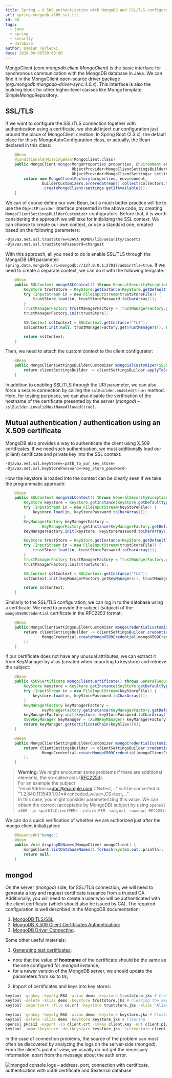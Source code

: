```yaml
---
title: Spring – X.509 authentication with MongoDB and SSL/TLS configuration
url: spring-mongodb-x509-ssl-tls
id: 38
tags:
  - java
  - spring
  - security
  - database
author: Damian Terlecki
date: 2020-09-06T20:00:00
---
```


MongoClient (*com.mongodb.client.MongoClient*) is the basic interface for synchronous communication with the MongoDB database in Java. We can find it in the MongoClient open-source driver package (*org.mongodb:mongodb-driver-sync:4.0.x*). This interface is also the building block for other higher-level classes like MongoTemplate, SimpleMongoRepository.

## SSL/TLS

If we want to configure the SSL/TLS connection together with authentication using a certificate, we should inject our configuration just around the place of MongoClient creation. In Spring Boot (2.3.x), the default place for this is MongoAutoConfiguration class, or actually, the Bean declared in this class:

```java
    @Bean
    @ConditionalOnMissingBean(MongoClient.class)
    public MongoClient mongo(MongoProperties properties, Environment environment,
                             ObjectProvider<MongoClientSettingsBuilderCustomizer> builderCustomizers,
                             ObjectProvider<MongoClientSettings> settings) {
        return new MongoClientFactory(properties, environment,
                builderCustomizers.orderedStream().collect(Collectors.toList()))
                .createMongoClient(settings.getIfAvailable());
    }
```

We can of course define our own Bean, but a much better practice will be to use the `ObjectProvider` interface presented in the above code, by creating `MongoClientSettingsBuilderCustomizer` configurators. Before that, it is worth considering the approach we will take for initializing the SSL context. We can choose to create our own context, or use a standard one, created based on the following parameters:

```bash
-Djavax.net.ssl.trustStore=%JAVA_HOME%/lib/security/cacerts
-Djavax.net.ssl.trustStorePassword=changeit
```

With this approach, all you need to do is enable SSL/TLS through the MongoDB URI parameter: `spring.data.mongodb.uri=mongodb://127.0.0.1:27017/admin?tls=true`. If we need to create a separate context, we can do it with the following template:

```java
    @Bean
    public SSLContext mongoSSLContext() throws GeneralSecurityException, IOException {
        KeyStore trustStore = KeyStore.getInstance(KeyStore.getDefaultType());
        try (InputStream in = new FileInputStream(trustStoreFile)) {
            trustStore.load(in, trustStorePassword.toCharArray());
        }
        TrustManagerFactory trustManagerFactory = TrustManagerFactory.getInstance(TrustManagerFactory.getDefaultAlgorithm());
        trustManagerFactory.init(trustStore);

        SSLContext sslContext = SSLContext.getInstance("TLS");
        sslContext.init(null, trustManagerFactory.getTrustManagers(), new SecureRandom());

        return sslContext;
    }
```

Then, we need to attach the custom context to the client configurator:

```java
    @Bean
    public MongoClientSettingsBuilderCustomizer mongoSslCustomizer(SSLContext mongoSSLContext) {
        return clientSettingsBuilder -> clientSettingsBuilder.applyToSslSettings(sslBuilder -> sslBuilder.context(mongoSSLContext));
    }
```

In addition to enabling SSL/TLS through the URI parameter, we can also force a secure connection by calling the `sslBuilder.enabled(true)` method. Here, for testing purposes, we can also disable the verification of the hostname of the certificate presented by the server (*mongod*) – `sslBuilder.invalidHostNameAllowed(true)`.

## Mutual authentication / authentication using an X.509 certificate

MongoDB also provides a way to authenticate the client using X.509 certificates. If we need such authentication, we must additionally load our (client) certificate and private key into the SSL context:

```bash
-Djavax.net.ssl.keyStore=<path_to_our_key_store>
-Djavax.net.ssl.keyStorePassword=<key_store_password>
```

How the keystore is loaded into the context can be clearly seen if we take the programmatic approach:

```java
    @Bean
    public SSLContext mongoSSLContext() throws GeneralSecurityException, IOException {
        KeyStore keystore = KeyStore.getInstance(KeyStore.getDefaultType());
        try (InputStream in = new FileInputStream(keyStoreFile)) {
            keystore.load(in, keyStorePassword.toCharArray());
        }
        KeyManagerFactory keyManagerFactory =
                KeyManagerFactory.getInstance(KeyManagerFactory.getDefaultAlgorithm());
        keyManagerFactory.init(keystore, keyStorePassword.toCharArray());

        KeyStore trustStore = KeyStore.getInstance(KeyStore.getDefaultType());
        try (InputStream in = new FileInputStream(trustStoreFile)) {
            trustStore.load(in, trustStorePassword.toCharArray());
        }
        TrustManagerFactory trustManagerFactory = TrustManagerFactory.getInstance(TrustManagerFactory.getDefaultAlgorithm());
        trustManagerFactory.init(trustStore);

        SSLContext sslContext = SSLContext.getInstance("TLS");
        sslContext.init(keyManagerFactory.getKeyManagers(), trustManagerFactory.getTrustManagers(), new SecureRandom());

        return sslContext;
    }
```

Similarly to the SSL/TLS configuration, we can log in to the database using a certificate. We need to provide the subject (*subject*) of the `mongoX509Credential` certificate in the RFC2253 format:

```java
    @Bean
    public MongoClientSettingsBuilderCustomizer mongoCredentialCustomizer() throws CertificateEncodingException {
        return clientSettingsBuilder -> clientSettingsBuilder.credential(
                MongoCredential.createMongoX509Credential(mongoX509Credential)
        );
    }
```

If our certificate does not have any unusual attributes, we can extract it from KeyManager by alias (created when importing to keystore) and retrieve the subject:

```java
    @Bean
    public X509Certificate mongoClientCertificate() throws GeneralSecurityException, IOException {
        KeyStore keystore = KeyStore.getInstance(KeyStore.getDefaultType());
        try (InputStream in = new FileInputStream(keyStoreFile)) {
            keystore.load(in, keyStorePassword.toCharArray());
        }
        KeyManagerFactory keyManagerFactory =
                KeyManagerFactory.getInstance(KeyManagerFactory.getDefaultAlgorithm());
        keyManagerFactory.init(keystore, keyStorePassword.toCharArray());
        X509KeyManager keyManager = (X509KeyManager) keyManagerFactory.getKeyManagers()[0];
        return keyManager.getCertificateChain(keyAlias)[0];
    }

	@Bean
    public MongoClientSettingsBuilderCustomizer mongoCredentialCustomizer(X509Certificate mongoClientCertificate) {
        return clientSettingsBuilder -> clientSettingsBuilder.credential(
                MongoCredential.createMongoX509Credential(mongoClientCertificate.getSubjectX500Principal().getName()) // RFC2253
        );
    }
```

> **Warning:** We might encounter some problems if there are additional elements, the so-called oids ([RFC2253](https://tools.ietf.org/html/rfc2253)).  
> For an example the subject "emailAddress=abc@example.com,CN=test,..." will be converted to "1.2.840.113549.1.9.1=#<encoded_value>,CS=test,...".  
> In this case, you might consider parameterizing this value. We can obtain the correct (acceptable by MongoDB) subject by using `openssl x509 -in <pathToClientPEM> -inform PEM -subject -nameopt RFC2253`.

We can do a quick verification of whether we are authorized just after the mongo client initialization:

```java
    @DependsOn("mongo")
    @Bean
    public Void displayDbNames(MongoClient mongoClient) {
        mongoClient.listDatabaseNames().forEach(System.out::println);
        return null;
    }
```

## mongod

On the server (*mongod*) side, for SSL/TLS connection, we will need to generate a key and request certificate issuance from a trusted CA. Additionally, you will need to create a user who will be authenticated with the client certificate (which should also be issued by CA). The required configuration is well described in the MongoDB documentation:

1. [MongoDB TLS/SSL](https://docs.mongodb.com/manual/core/security-transport-encryption/);
2. [MongoDB X.509 Client Certificates Authentication](https://docs.mongodb.com/manual/tutorial/configure-x509-client-authentication/);
3. [MongoDB Driver Connecting](https://mongodb.github.io/mongo-java-driver/3.0/driver/reference/connecting/).

Some other useful materials:
1. [Generating test certificates](https://gist.github.com/kevinadi/96090f6f9973ff8c2d019bbe0d9a0f70);
  - note that the value of **hostname** of the certificate should be the same as the one configured for *mongod* instance;
  - for a newer version of the MongoDB server, we should update the parameters from *ssl* to *tls*;
2. Import of certificates and keys into key stores:

```bash
keytool -genkey -keyalg RSA -alias demo -keystore truststore.jks # Creation of a trust store with random values
keytool -delete -alias demo -keystore truststore.jks # Clearing the keystore
keytool -importcert -file ca.crt -keystore truststore.jks -alias "Alias" # Certificate import

keytool -genkey -keyalg RSA -alias demo -keystore keystore.jks # Create a keystore
keytool -delete -alias demo -keystore keystore.jks # Clearing
openssl pkcs12 -export -in client.crt -inkey client.key -out client.p12 -name mongo-client # Creation of a key and certificate file in pkcs12 format
keytool -importkeystore -destkeystore keystore.jks -srckeystore client.p12 -srcstoretype PKCS12 -alias mongo-client # Key and certificate import
```

In the case of connection problems, the source of the problem can most often be discovered by analyzing the logs on the server-side (*mongod*). From the client's point of view, we usually do not get the necessary information, apart from the message about the auth error.

<img src="/img/hq/mongod-ssl-tls-x509.png" alt="mongod console logs – address, port, connection with certificate, authentication with x509 certificate and $external database" title="mongod logs">